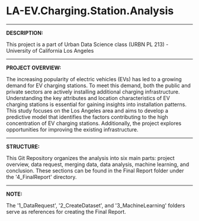 # LA-EV.Charging.Station.Analysis

___________________
**DESCRIPTION:**

This project is a part of Urban Data Science class (URBN PL 213) - University of California Los Angeles 

___________________
**PROJECT OVERVIEW:**

The increasing popularity of electric vehicles (EVs) has led to a growing demand for EV charging stations. To meet this demand, both the public and private sectors are actively installing additional charging infrastructure. Understanding the key attributes and location characteristics of EV charging stations is essential for gaining insights into installation patterns. This study focuses on the Los Angeles area and aims to develop a predictive model that identifies the factors contributing to the high concentration of EV charging stations. Additionally, the project explores opportunities for improving the existing infrastructure.

___________________
**STRUCTURE:**

This Git Repository organizes the analysis into six main parts: project overview, data request, merging data, data analysis, machine learning, and conclusion. These sections can be found in the Final Report folder under the '4_FinalReport' directory.

___________________
**NOTE:**

The '1_DataRequest', '2_CreateDataset', and '3_MachineLearning' folders serve as references for creating the Final Report.
